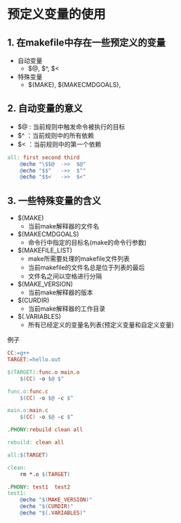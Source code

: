 # 预定义变量的使用

## 1. 在makefile中存在一些预定义的变量

* 自动变量
  * $@, $^, $<
* 特殊变量
  * $(MAKE), $(MAKECMDGOALS), 



## 2. 自动变量的意义

* $@ : 当前规则中触发命令被执行的目标
* $^ ：当前规则中的所有依赖
* $< ：当前规则中的第一个依赖

```makefile
all: first second third
	@echo "\$$@  ->>  $@"
	@echo "$$^   ->>  $^"
	@echo "$$<   ->>  $<"
```



## 3. 一些特殊变量的含义

* $(MAKE)
  * 当前make解释器的文件名
* $(MAKECMDGOALS)
  * 命令行中指定的目标名(make的命令行参数)
* $(MAKEFILE_LIST)
  * make所需要处理的makefile文件列表
  * 当前makefile的文件名总是位于列表的最后
  * 文件名之间以空格进行分隔
* $(MAKE_VERSION)
  * 当前make解释器的版本
* $(CURDIR)
  * 当前make解释器的工作目录
* $(.VARIABLES)
  * 所有已经定义的变量名列表(预定义变量和自定义变量)

例子

```makefile
CC:=g++                                                          
TARGET:=hello.out

$(TARGET):func.o main.o
    $(CC) -o $@ $^

func.o:func.c
    $(CC) -o $@ -c $^

main.o:main.c
    $(CC) -o $@ -c $^

.PHONY:rebuild clean all 

rebuild: clean all 

all:$(TARGET)

clean:
    rm *.o $(TARGET)
```



```makefile
.PHONY: test1  test2
test1:
    @echo "$(MAKE_VERSION)"
    @echo "$(CURDIR)"
    @echo "$(.VARIABLES)"
```

